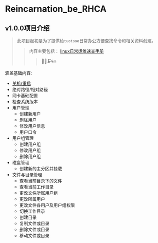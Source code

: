 # Reincarnation_be_RHCA
## v1.0.0项目介绍
> 此项目起初是为了提供给`tuotooo`日常办公方便查找命令和相关资料创建。
>>内容主要包括： [linux日常运维速查手册](basics.md)
>>>:construction::rabbit::clamp::cyclone::fire:

涵盖基础内容:
-   [关机/重启](basics.md#关机重启)
- 绝对路径/相对路径
- 网卡基础配置
- 检查系统版本
- 用户管理
  - 创建新用户
  - 删除用户
  - 修改用户信息
  - 用户口令
- 用户组管理
  - 创建用户组
  - 修改用户组
  - 删除用户组
- 磁盘管理
  - 创建新的主分区并挂载
- 文件与目录管理
  - 查看当前目录下的文件
  - 查看当前工作目录
  - 更改文件所属用户组
  - 更改所属用户
  - 更改文件各用户及用户组权限
  - 切换工作目录
  - 创建目录
  - 复制文件或目录
  - 删除文件或目录
  - 移动文件或目录

